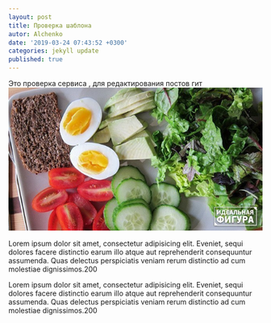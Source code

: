 ```yaml
---
layout: post
title: Проверка шаблона
autor: Alchenko
date: '2019-03-24 07:43:52 +0300'
categories: jekyll update
published: true
---
```

Это проверка сервиса , для редактирования постов гит
![Картинка](/images/q.jpg)
<p>Lorem ipsum dolor sit amet, consectetur adipisicing elit. Eveniet, sequi dolores facere distinctio earum illo atque aut reprehenderit consequuntur assumenda. Quas delectus perspiciatis veniam rerum distinctio ad cum molestiae dignissimos.200</p>
<p>Lorem ipsum dolor sit amet, consectetur adipisicing elit. Eveniet, sequi dolores facere distinctio earum illo atque aut reprehenderit consequuntur assumenda. Quas delectus perspiciatis veniam rerum distinctio ad cum molestiae dignissimos.200</p>